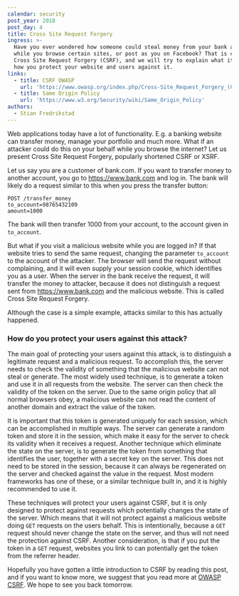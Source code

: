 ```yaml
---
calendar: security
post_year: 2018
post_day: 4
title: Cross Site Request Forgery
ingress: >-
  Have you ever wondered how someone could steal money from your bank account
  while you browse certain sites, or post as you on Facebook? That is called
  Cross Site Request Forgery (CSRF), and we will try to explain what it is, and
  how you protect your website and users against it.
links:
  - title: CSRF OWASP
    url: 'https://www.owasp.org/index.php/Cross-Site_Request_Forgery_(CSRF)'
  - title: Same Origin Policy
    url: 'https://www.w3.org/Security/wiki/Same_Origin_Policy'
authors:
  - Stian Fredrikstad
---
```

Web applications today have a lot of functionality. 
E.g. a banking website can transfer money, manage your portfolio and much more. 
What if an attacker could do this on your behalf while you browse the internet? Let us present Cross Site Request Forgery, popularly shortened CSRF or XSRF.

Let us say you are a customer of bank.com. If you want to transfer money to another account, you go to https://www.bank.com and log in. The bank will likely do a request similar to this when you press the transfer button:

```
POST /transfer_money
to_account=98765432109
amount=1000
```

The bank will then transfer 1000 from your account, to the account given in `to_account`.

But what if you visit a malicious website while you are logged in? If that website tries to send the same request, changing the parameter `to_account` to the account of the attacker. 
The browser will send the request without complaining, and it will even supply your session cookie, which identifies you as a user. 
When the server in the bank receive the request, it will transfer the money to attacker, because it does not distinguish a request sent from https://www.bank.com and the malicious website. This is called Cross Site Request Forgery.

Although the case is a simple example, attacks similar to this has actually happened.

### How do you protect your users against this attack?

The main goal of protecting your users against this attack, is to distinguish a legitimate request and a malicious request. 
To accomplish this, the server needs to check the validity of something that the malicious website can not steal or generate. 
The most widely used technique, is to generate a token and use it in all requests from the website. The server can then check the validity of the token on the server. 
Due to the same origin policy that all normal browsers obey, a malicious website can not read the content of another domain and extract the value of the token.

It is important that this token is generated uniquely for each session, which can be accomplished in multiple ways. 
The server can generate a random token and store it in the session, which make it easy for the server to check its validity when it receives a request. 
Another technique which eliminate the state on the server, is to generate the token from something that identifies the user, together with a secret key on the server. 
This does not need to be stored in the session, because it can always be regenerated on the server and checked against the value in the request. 
Most modern frameworks has one of these, or a similar technique built in, and it is highly recommended to use it.

These techniques will protect your users against CSRF, but it is only designed to protect against requests which potentially changes the state of the server. 
Which means that it will not protect against a malicious website doing `GET` requests on the users behalf. This is intentionally, because a `GET` request should never change the state on the server, and thus will not need the protection against CSRF. 
Another consideration, is that if you put the token in a `GET` request, websites you link to can potentially get the token from the referrer header.


Hopefully you have gotten a little introduction to CSRF by reading this post, and if you want to know more, we suggest that you read more at [OWASP CSRF](https://www.owasp.org/index.php/Cross-Site_Request_Forgery_%28CSRF%29). We hope to see you back tomorrow.

